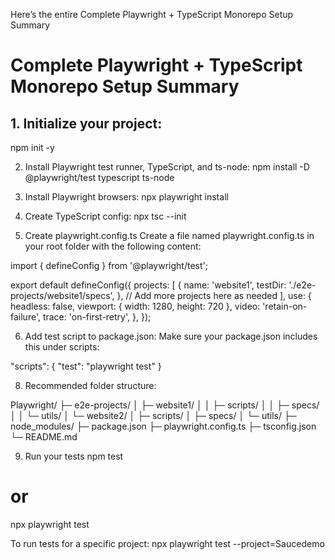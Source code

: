 Here’s the entire Complete Playwright + TypeScript Monorepo Setup Summary

# Complete Playwright + TypeScript Monorepo Setup Summary

## 1. Initialize your project:
npm init -y

2. Install Playwright test runner, TypeScript, and ts-node:
npm install -D @playwright/test typescript ts-node

3. Install Playwright browsers:
npx playwright install

4. Create TypeScript config:
npx tsc --init

5. Create playwright.config.ts
Create a file named playwright.config.ts in your root folder with the following content:

import { defineConfig } from '@playwright/test';

export default defineConfig({
  projects: [
    {
      name: 'website1',
      testDir: './e2e-projects/website1/specs',
    },
    // Add more projects here as needed
  ],
  use: {
    headless: false,
    viewport: { width: 1280, height: 720 },
    video: 'retain-on-failure',
    trace: 'on-first-retry',
  },
});

6. Add test script to package.json:
Make sure your package.json includes this under scripts:

"scripts": {
  "test": "playwright test"
}

8. Recommended folder structure:

Playwright/
 ├─ e2e-projects/
 │   ├─ website1/
 │   │   ├─ scripts/
 │   │   ├─ specs/
 │   │   └─ utils/
 │   └─ website2/
 │       ├─ scripts/
 │       ├─ specs/
 │       └─ utils/
 ├─ node_modules/
 ├─ package.json
 ├─ playwright.config.ts
 ├─ tsconfig.json
 └─ README.md

9. Run your tests
npm test
# or
npx playwright test

To run tests for a specific project:
npx playwright test --project=Saucedemo
